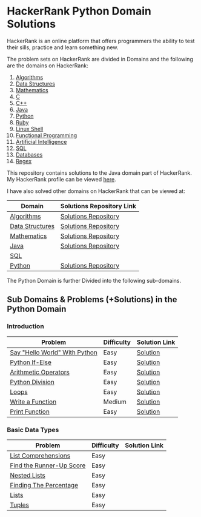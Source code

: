 # HackerRank Python Domain Solutions

HackerRank is an online platform that offers programmers the ability to test their
sills, practice and learn something new. 

The problem sets on HackerRank are divided in Domains and the following are the domains
on HackerRank:

1. [Algorithms](https://www.hackerrank.com/domains/algorithms)
2. [Data Structures](https://www.hackerrank.com/domains/data-structures)
3. [Mathematics](https://www.hackerrank.com/domains/mathematics) 
4. [C](https://www.hackerrank.com/domains/c)
5. [C++](https://www.hackerrank.com/domains/cpp)
6. [Java](https://www.hackerrank.com/domains/java)
7. [Python](https://www.hackerrank.com/domains/python)
8. [Ruby](https://www.hackerrank.com/domains/ruby)
9. [Linux Shell](https://www.hackerrank.com/domains/shell)
10. [Functional Programming](https://www.hackerrank.com/domains/fp)
11. [Artificial Intelligence](https://www.hackerrank.com/domains/ai)
12. [SQL](https://www.hackerrank.com/domains/sql)
13. [Databases](https://www.hackerrank.com/domains/databases)
14. [Regex](https://www.hackerrank.com/domains/regex)

This repository contains solutions to the Java domain part of HackerRank. My
HackerRank profile can be viewed [here](https://www.hackerrank.com/anishviewer).

I have also solved other domains on HackerRank that can be viewed at:

| Domain | Solutions Repository Link |
|--------|---------------------------|
| [Algorithms](https://www.hackerrank.com/domains/algorithms) | [Solutions Repository](https://github.com/anishLearnsToCode/hackerrank-algorithms) |
| [Data Structures](https://www.hackerrank.com/domains/data-structures) | [Solutions Repository](https://github.com/anishLearnsToCode/hackerrank-data-structures) |
| [Mathematics](https://www.hackerrank.com/domains/mathematics) | [Solutions Repository](https://github.com/anishLearnsToCode/hackerrank-mathematics) |
| [Java](https://www.hackerrank.com/domains/java) | [Solutions Repository](https://github.com/anishLearnsToCode/hackerrank-java) |
| [SQL](https://www.hackerrank.com/domains/sql) |  |
| [Python](https://www.hackerrank.com/domains/python) | [Solutions Repository](https://github.com/anishLearnsToCode/hackerrank-python) |

The Python Domain is further Divided into the following sub-domains. 

## Sub Domains & Problems (+Solutions) in the Python Domain

### Introduction
| Problem | Difficulty | Solution Link |
|---------|------------|---------------|
| [Say "Hello World" With Python](https://www.hackerrank.com/challenges/py-hello-world) | Easy | [Solution](https://github.com/anishLearnsToCode/hackerrank-python/blob/master/introduction/SayHelloWorldWithPython.py) |
| [Python If-Else](https://www.hackerrank.com/challenges/py-if-else) | Easy | [Solution](https://github.com/anishLearnsToCode/hackerrank-python/blob/master/introduction/PythonIfElse.py) |
| [Arithmetic Operators](https://www.hackerrank.com/challenges/python-arithmetic-operators) | Easy | [Solution](https://github.com/anishLearnsToCode/hackerrank-python/blob/master/introduction/ArithmeticOperator.py) |
| [Python Division](https://www.hackerrank.com/challenges/python-division) | Easy | [Solution](https://github.com/anishLearnsToCode/hackerrank-python/blob/master/introduction/Division.py) |
| [Loops](https://www.hackerrank.com/challenges/python-loops) | Easy | [Solution](https://github.com/anishLearnsToCode/hackerrank-python/blob/master/introduction/Loops.py)|
| [Write a Function](https://www.hackerrank.com/challenges/write-a-function) | Medium | [Solution](https://github.com/anishLearnsToCode/hackerrank-python/blob/master/introduction/WriteAFunction.py) |
| [Print Function](https://www.hackerrank.com/challenges/python-print) | Easy | [Solution](https://github.com/anishLearnsToCode/hackerrank-python/blob/master/introduction/PrintFunction.py) |


### Basic Data Types
| Problem | Difficulty | Solution Link |
|---------|------------|---------------|
| [List Comprehensions](https://www.hackerrank.com/challenges/list-comprehensions) | Easy | |
| [Find the Runner-Up Score](https://www.hackerrank.com/challenges/find-second-maximum-number-in-a-list) | Easy | |
| [Nested Lists](https://www.hackerrank.com/challenges/nested-list) | Easy | |
| [Finding The Percentage](https://www.hackerrank.com/challenges/finding-the-percentage) | Easy | |
| [Lists](https://www.hackerrank.com/challenges/python-lists) | Easy | |
| [Tuples](https://www.hackerrank.com/challenges/python-tuples) | Easy | |